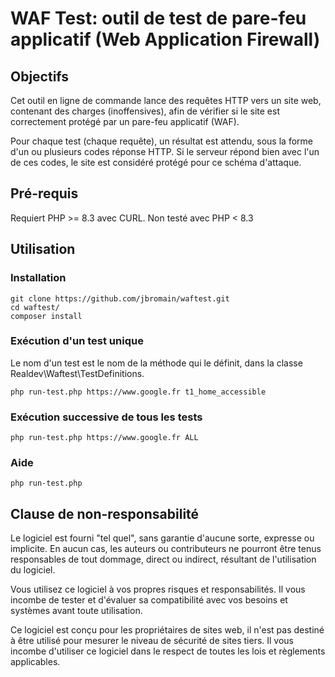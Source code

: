 # WAF Test: outil de test de pare-feu applicatif (Web Application Firewall)

## Objectifs
Cet outil en ligne de commande lance des requêtes HTTP vers un site web, contenant des charges (inoffensives), afin de vérifier si le site est correctement protégé par un pare-feu applicatif (WAF). 

Pour chaque test (chaque requête), un résultat est attendu, sous la forme d'un ou plusieurs codes réponse HTTP. Si le serveur répond bien avec l'un de ces codes, le site est considéré protégé pour ce schéma d'attaque.

## Pré-requis
Requiert PHP >= 8.3 avec CURL.
Non testé avec PHP < 8.3

## Utilisation
### Installation
```
git clone https://github.com/jbromain/waftest.git
cd waftest/
composer install
```

### Exécution d'un test unique
Le nom d'un test est le nom de la méthode qui le définit, dans la classe Realdev\Waftest\TestDefinitions.
```
php run-test.php https://www.google.fr t1_home_accessible
```

### Exécution successive de tous les tests
```
php run-test.php https://www.google.fr ALL
```

### Aide
```
php run-test.php
```

## Clause de non-responsabilité
Le logiciel est fourni "tel quel", sans garantie d'aucune sorte, expresse ou implicite. En aucun cas, les auteurs ou contributeurs ne pourront être tenus responsables de tout dommage, direct ou indirect, résultant de l'utilisation du logiciel. 

Vous utilisez ce logiciel à vos propres risques et responsabilités. Il vous incombe de tester et d'évaluer sa compatibilité avec vos besoins et systèmes avant toute utilisation.

Ce logiciel est conçu pour les propriétaires de sites web, il n'est pas destiné à être utilisé pour mesurer le niveau de sécurité de sites tiers. Il vous incombe d'utiliser ce logiciel dans le respect de toutes les lois et règlements applicables.